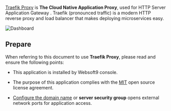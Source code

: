 [Traefik Proxy](https://traefik.io/traefik/) is **The Cloud Native Application Proxy**, used for HTTP Server Application Gateway . Traefik (pronounced traffic) is a modern HTTP reverse proxy and load balancer that makes deploying microservices easy. 


![Dashboard](https://libs.websoft9.com/Websoft9/DocsPicture/zh/traefik/traefik-gui-websoft9.webp)


## Prepare

When referring to this document to use **Traefik Proxy**, please read and ensure the following points:

- This application is installed by Websoft9 console.

- The purpose of this application complies with the [MIT](https://opensource.org/licenses/MIT) open source license agreement.

- [Configure the domain name](./domain-set) or **server security group** opens external network ports for application access.